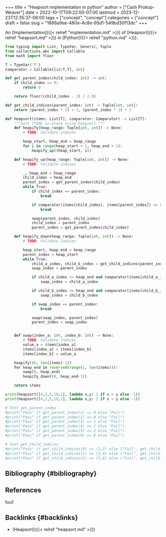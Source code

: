 +++
title = "Heapsort implementation in python"
author = ["Cash Prokop-Weaver"]
date = 2022-10-17T09:22:00-07:00
lastmod = 2023-12-23T12:35:37-08:00
tags = ["concept", "concept"]
categories = ["concept"]
draft = false
slug = "1866a9ee-480e-4c8e-95d1-549bd30f13dc"
+++

An [Implementation]({{< relref "implementation.md" >}}) of [Heapsort]({{< relref "heapsort.md" >}}) in [Python]({{< relref "python.md" >}}).

```python
from typing import List, TypeVar, Generic, Tuple
from collections.abc import Callable
from math import floor

T = TypeVar('T')
Comparator = Callable[[id:T,T], int]

def get_parent_index(child_index: int) -> int:
    if child_index == 0:
        return 0

    return floor((child_index - 1) / 2.0)

def get_child_indices(parent_index: int) -> Tuple[int, int]:
    return (parent_index * 2) + 1, (parent_index * 2) + 2

def heapsort(items: List[T], comparator: Comparator) -> List[T]:
    """Sort ITEMS in-place using heapsort."""
    def heapify(heap_range: Tuple[int, int]) -> None:
        # TODO: Validate indices

        heap_start, heap_end = heap_range
        for i in range(heap_start + 1, heap_end + 1):
            heapify_up((heap_start, i))

    def heapify_up(heap_range: Tuple[int, int]) -> None:
        # TODO: Validate indices

        _, heap_end = heap_range
        child_index = heap_end
        parent_index = get_parent_index(child_index)
        while True:
            if child_index == parent_index:
                break

            if comparator(items[child_index], items[parent_index]) <= 0:
                break

            swap(parent_index, child_index)
            child_index = parent_index
            parent_index = get_parent_index(child_index)

    def heapify_down(heap_range: Tuple[int, int]) -> None:
        # TODO: Validate indices

        heap_start, heap_end = heap_range
        parent_index = heap_start
        while True:
            child_a_index, child_b_index = get_child_indices(parent_index)
            swap_index = parent_index

            if child_a_index <= heap_end and comparator(items[child_a_index], items[parent_index]) > 0:
                swap_index = child_a_index

            if child_b_index <= heap_end and comparator(items[child_b_index], items[parent_index]) > 0 and comparator(items[child_b_index], items[child_a_index]) > 0:
                swap_index = child_b_index

            if swap_index == parent_index:
                break

            swap(swap_index, parent_index)
            parent_index = swap_index


    def swap(index_a: int, index_b: int) -> None:
        # TODO: Validate indices
        value_a = items[index_a]
        items[index_a] = items[index_b]
        items[index_b] = value_a

    heapify((0, len(items)-1))
    for heap_end in reversed(range(1, len(items))):
        swap(0, heap_end)
        heapify_down((0, heap_end-1))

    return items

print(heapsort([4,2,5,19,1], lambda x,y: 1 if x > y else -1))
print(heapsort([4,2,5,19,1], lambda x,y: 1 if x < y else -1))

# Test get_parent_index
#print("Pass" if get_parent_index(1) == 0 else "Fail")
#print("Pass" if get_parent_index(2) == 0 else "Fail")
#print("Pass" if get_parent_index(3) == 1 else "Fail")
#print("Pass" if get_parent_index(4) == 1 else "Fail")
#print("Pass" if get_parent_index(5) == 2 else "Fail")
#print("Pass" if get_parent_index(0) == 0 else "Fail")

# Test get_child_indices
#print("Pass" if get_child_indices(0) == (1,2) else ("Fail", get_child_indices(0)))
#print("Pass" if get_child_indices(1) == (3,4) else ("Fail", get_child_indices(1)))
#print("Pass" if get_child_indices(2) == (5,6) else ("Fail", get_child_indices(1)))
```


## Bibliography {#bibliography}

## References

<style>.csl-entry{text-indent: -1.5em; margin-left: 1.5em;}</style><div class="csl-bib-body">
</div>

foo1


## Backlinks {#backlinks}

-   [Heapsort]({{< relref "heapsort.md" >}})
